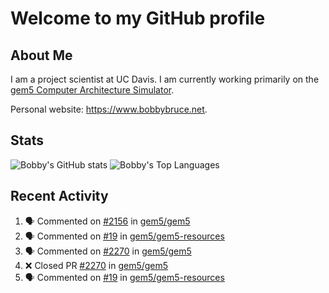 # Welcome to my GitHub profile

## About Me

I am a project scientist at UC Davis. I am currently working primarily on the [gem5 Computer Architecture Simulator](https://github.com/gem5).

Personal website: <https://www.bobbybruce.net>.

## Stats

![Bobby's GitHub stats](https://github-readme-stats.vercel.app/api?username=bobbyrbruce&show_icons=true&theme=responsive&include_all_commits=true&count_private=true&show=reviews&disable_animations=true)
![Bobby's Top Languages ](https://github-readme-stats.vercel.app/api/top-langs/?username=bobbyrbruce&layout=compact&theme=responsive&count_private=true&langs_count=10&disable_animations=true)

## Recent Activity

<!--START_SECTION:activity-->
1. 🗣 Commented on [#2156](https://github.com/gem5/gem5/pull/2156#issuecomment-2886787990) in [gem5/gem5](https://github.com/gem5/gem5)
2. 🗣 Commented on [#19](https://github.com/gem5/gem5-resources/pull/19#issuecomment-2885694031) in [gem5/gem5-resources](https://github.com/gem5/gem5-resources)
3. 🗣 Commented on [#2270](https://github.com/gem5/gem5/pull/2270#issuecomment-2885692074) in [gem5/gem5](https://github.com/gem5/gem5)
4. ❌ Closed PR [#2270](https://github.com/gem5/gem5/pull/2270) in [gem5/gem5](https://github.com/gem5/gem5)
5. 🗣 Commented on [#19](https://github.com/gem5/gem5-resources/pull/19#issuecomment-2885686055) in [gem5/gem5-resources](https://github.com/gem5/gem5-resources)
<!--END_SECTION:activity-->
